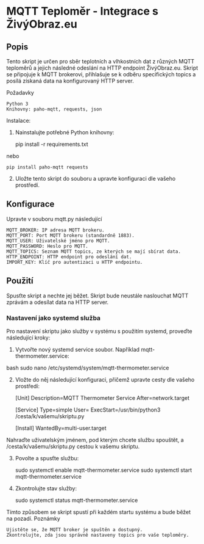 # MQTT Teploměr - Integrace s ŽivýObraz.eu
## Popis

Tento skript je určen pro sběr teplotních a vlhkostních dat z různých MQTT teploměrů a jejich následné odeslání na HTTP endpoint ŽivýObraz.eu. Skript se připojuje k MQTT brokerovi, přihlašuje se k odběru specifických topics a posílá získaná data na konfigurovaný HTTP server.

Požadavky

    Python 3
    Knihovny: paho-mqtt, requests, json

Instalace:

1. Nainstalujte potřebné Python knihovny:

    pip install -r requirements.txt

nebo

    pip install paho-mqtt requests

2. Uložte tento skript do souboru a upravte konfiguraci dle vašeho prostředí.

## Konfigurace

Upravte v souboru mqtt.py následující

    MQTT_BROKER: IP adresa MQTT brokeru.
    MQTT_PORT: Port MQTT brokeru (standardně 1883).
    MQTT_USER: Uživatelské jméno pro MQTT.
    MQTT_PASSWORD: Heslo pro MQTT.
    MQTT_TOPICS: Seznam MQTT topics, ze kterých se mají sbírat data.
    HTTP_ENDPOINT: HTTP endpoint pro odeslání dat.
    IMPORT_KEY: Klíč pro autentizaci u HTTP endpointu.

## Použití

Spusťte skript a nechte jej běžet. Skript bude neustále naslouchat MQTT zprávám a odesílat data na HTTP server.

### Nastavení jako systemd služba

Pro nastavení skriptu jako služby v systému s použitím systemd, proveďte následující kroky:

1. Vytvořte nový systemd service soubor. Například mqtt-thermometer.service:

bash
    sudo nano /etc/systemd/system/mqtt-thermometer.service

2. Vložte do něj následující konfiguraci, přičemž upravte cesty dle vašeho prostředí:

    [Unit]
    Description=MQTT Thermometer Service
    After=network.target

    [Service]
    Type=simple
    User=<username>
    ExecStart=/usr/bin/python3 /cesta/k/vašemu/skriptu.py

    [Install]
    WantedBy=multi-user.target

Nahraďte <username> uživatelským jménem, pod kterým chcete službu spouštět, a /cesta/k/vašemu/skriptu.py cestou k vašemu skriptu.

3. Povolte a spusťte službu:

    sudo systemctl enable mqtt-thermometer.service
    sudo systemctl start mqtt-thermometer.service

4. Zkontrolujte stav služby:

    sudo systemctl status mqtt-thermometer.service

Tímto způsobem se skript spustí při každém startu systému a bude běžet na pozadí.
Poznámky

    Ujistěte se, že MQTT broker je spuštěn a dostupný.
    Zkontrolujte, zda jsou správně nastaveny topics pro vaše teploměry.